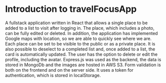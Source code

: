
# Introduction to travelFocusApp

A fullstack application written in React that allows a single place to be added to a list to visit after logging in. The place, which includes a photo, can be fully edited or deleted. In addition, the application has implemented Google maps with location, so we are able to quickly see where we are. Each place can be set to be visible to the public or as a private place. It is also possible to deselect to a completed list and, once added to a list, the card is automatically updated. The user has the option to delete or edit the profile, including the avatar. Express.js was used as the backend, the data is stored in MongoDb and the images are hosted in AWS S3. Form validation is both on the frontend and on the server side. It uses a token for authentication, which is stored in localStorage.
